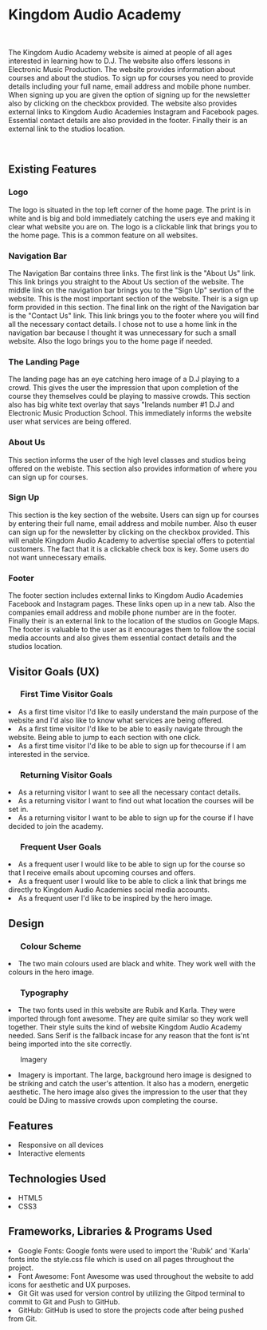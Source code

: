 <h1>Kingdom Audio Academy</h1>
<br>
<p>
The Kingdom Audio Academy website is aimed at people of all ages interested in learning how to D.J. The website also offers lessons in Electronic Music Production. The website provides information about courses and about the studios. To sign up for courses you need to provide details including your full name, email address and mobile phone number. When signing up you are given the option of signing up for the newsletter also by clicking on the checkbox provided. The website also provides external links to Kingdom Audio Academies Instagram and Facebook pages. Essential contact details are also provided in the footer. Finally their is an external link to the studios location.
</p>
<br>
<h2>Existing Features</h2>
<h3>Logo</h3>
<p>The logo is situated in the top left corner of the home page. The print is in white and is big and bold immediately catching the users eye and making it clear what website you are on. The logo is a clickable link that brings you to the home page.  This is a common feature on all websites. 
</p>
<h3>Navigation Bar</h3>
<p>
The Navigation Bar contains three links. The first link is the "About Us" link. This link brings you straight to the About Us section of the website. The middle link on the navigation bar brings you to the "Sign Up" sevtion of the website. This is the most important section of the website. Their is a sign up form provided in this section. The final link on the right of the Navigation bar is the "Contact Us" link. This link brings you to the footer where you will find all the necessary contact details. I chose not to use a home link in the navigation bar because I thought it was unnecessary for such a small website. Also the logo brings you to the home page if needed.
</p>
<h3>The Landing Page</h3>
<p>
The landing page has an eye catching hero image of a D.J playing to a crowd. This gives the user the impression that upon completion of the course they themselves could be playing to massive crowds. This section also has big white text overlay that says "Irelands number #1 D.J and Electronic Music Production School. This immediately informs the website user what services are being offered.
</p>
<h3>About Us</h3>
<p>
This section informs the user of the high level classes and studios being offered on the webiste. This section also provides information of where you can sign up for courses.
</p>
<h3>Sign Up</h3>
<p>
This section is the key section of the website. Users can sign up for courses by entering their full name, email address and mobile number. Also th euser can sign up for the newsletter by clicking on the checkbox provided. This will enable Kingdom Audio Academy to advertise special offers to potential customers. The fact that it is a clickable check box is key. Some users do not want unnecessary emails.
<p>
<h3>Footer</h3>
<p>
The footer section includes external links to Kingdom Audio Academies Facebook and Instagram pages. These links open up in a new tab. Also the companies email address and mobile phone number are in the footer. Finally their is an external link to the location of the studios on Google Maps. The footer is valuable to the user as it encourages them to follow the social media accounts and also gives them essential contact details and the studios location.
</p>
<h2>Visitor Goals (UX)</h2>
<section>
<ul><h3>First Time Visitor Goals</h3></ul>
<li>
As a first time visitor I'd like to easily understand the main purpose of the website and I'd also like to know what services are being offered.
</li>
<li>
As a first time visitor I'd like to be able to easily navigate through the website. Being able to jump to each section with one click.
</li>
<li>
As a first time visitor I'd like to be able to sign up for thecourse if I am interested in the service.
</li>
<ul><h3>Returning Visitor Goals</h3></ul> 
<li>
As a returning visitor I want to see all the necessary contact details.
</li>
<li>
As a returning visitor I want to find out what location the courses will be set in.
</li>
<li>
As a returning visitor I want to be able to sign up for the course if I have decided to join the academy.
</li>
<ul>
<h3>Frequent User Goals</h3>
</ul>
<li>
As a frequent user I would like to be able to sign up for the course so that I receive emails about upcoming courses and offers.
</li>
<li>
As a frequent user I would like to be able to click a link that brings me directly to Kingdom Audio Academies social media accounts.
</li>
<li>
As a frequent user I'd like to be inspired by the hero image.
</li>
</section>
<h2>Design</h2>
<ul><h3>Colour Scheme</h3></ul>
<li>The two main colours used are black and white. They work well with the colours in the hero image.</li>
<ul><h3>Typography</h3></ul>
<li>The two fonts used in this website are Rubik and Karla. They were imported through font awesome. They are quite similar so they work well together. Their style suits the kind of website Kingdom Audio Academy needed. Sans Serif is the fallback incase for any reason that the font is'nt being imported into the site correctly.
</li>
<ul>Imagery</ul>
<li>
Imagery is important. The large, background hero image is designed to be striking and catch the user's attention. It also has a modern, energetic aesthetic. The hero image also gives the impression to the user that they could be DJing to massive crowds upon completing the course.
</li>
<h2>Features</h2>
<li>Responsive on all devices</li>
<li>Interactive elements</li>
<h2>Technologies Used</h2>
<li>HTML5</li>
<li>CSS3</li>
<h2>Frameworks, Libraries & Programs Used</h2>
<li>Google Fonts:
Google fonts were used to import the 'Rubik' and 'Karla' fonts into the style.css file which is used on all pages throughout the project. </li>
<li>Font Awesome:
Font Awesome was used throughout the website to add icons for aesthetic and UX purposes. </li>
<li>Git
Git was used for version control by utilizing the Gitpod terminal to commit to Git and Push to GitHub.</li>
<li>GitHub:
GitHub is used to store the projects code after being pushed from Git.</li>